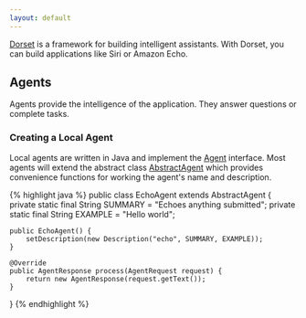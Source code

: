 ```yaml
---
layout: default
---
```


[Dorset](https://github.com/DorsetProject/dorset-framework) is a framework for building intelligent assistants. With Dorset, you can build applications like Siri or Amazon Echo. 

## Agents

Agents provide the intelligence of the application. They answer questions or complete tasks.

### Creating a Local Agent

Local agents are written in Java and implement the [Agent](https://github.com/DorsetProject/dorset-framework/blob/master/core/src/main/java/edu/jhuapl/dorset/agents/Agent.java) interface.
Most agents will extend the abstract class [AbstractAgent](https://github.com/DorsetProject/dorset-framework/blob/master/core/src/main/java/edu/jhuapl/dorset/agents/AbstractAgent.java) which provides convenience functions for working the agent's name and description.

{% highlight java %}
public class EchoAgent extends AbstractAgent {
    private static final String SUMMARY = "Echoes anything submitted";
    private static final String EXAMPLE = "Hello world";

    public EchoAgent() {
        setDescription(new Description("echo", SUMMARY, EXAMPLE));
    }

    @Override
    public AgentResponse process(AgentRequest request) {
        return new AgentResponse(request.getText());
    }
}
{% endhighlight %}
